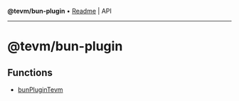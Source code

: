 **@tevm/bun-plugin** • [Readme](README.md) \| API

***

# @tevm/bun-plugin

## Functions

- [bunPluginTevm](functions/bunPluginTevm.md)
